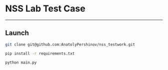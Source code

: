 # NSS Lab Test Case 
____

## Launch
```sh
git clone git@github.com:AnatolyPershinov/nss_testwork.git

pip install -r requirements.txt

python main.py
```